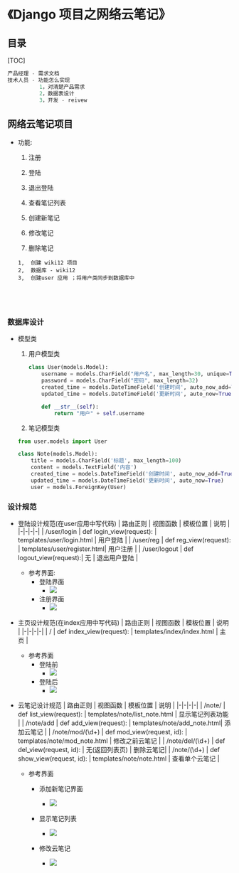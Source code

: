  

# 《Django 项目之网络云笔记》
## 目录
[TOC]

```python
产品经理 - 需求文档
技术人员 - 功能怎么实现 
          1，对清楚产品需求
          2，数据表设计
          3，开发 - reivew
```



## 网络云笔记项目

- 功能:
    1. 注册
    
    1. 登陆
    
    1. 退出登陆
    
       
    
    1. 查看笔记列表
    
    1. 创建新笔记
    
    1. 修改笔记
    
    1. 删除笔记
    
    ```shell
    1,  创建 wiki12 项目  
    2,  数据库 - wiki12
    3,  创建user 应用 ；将用户类同步到数据库中
    
    
    
    
    
    ```
    
    
### 数据库设计
- 模型类
    1. 用户模型类
        ```python
        class User(models.Model):
            username = models.CharField("用户名", max_length=30, unique=True)
            password = models.CharField("密码", max_length=32)
    		created_time = models.DateTimeField('创建时间', auto_now_add=True)
            updated_time = models.DateTimeField('更新时间', auto_now=True)
        
            def __str__(self):
                return "用户" + self.username
        ```
    2. 笔记模型类
    
    ~~~python
    from user.models import User
    
    class Note(models.Model):
        title = models.CharField('标题', max_length=100)
        content = models.TextField('内容')
        created_time = models.DateTimeField('创建时间', auto_now_add=True)
        updated_time = models.DateTimeField('更新时间', auto_now=True)
    	user = models.ForeignKey(User)
    
    ~~~


### 设计规范
- 登陆设计规范(在user应用中写代码)
    | 路由正则 | 视图函数 | 模板位置 | 说明 |
    |-|-|-|-|
    | /user/login | def login_view(request): | templates/user/login.html | 用户登陆 |
    | /user/reg | def reg_view(request): | templates/user/register.html| 用户注册 |
    | /user/logout  | def logout_view(request):| 无 | 退出用户登陆 |

    - 参考界面: 
        - 登陆界面
            - ![](cloud_note_images/login.png)
        - 注册界面
            - ![](cloud_note_images/reg.png)

- 主页设计规范(在index应用中写代码)
    | 路由正则 | 视图函数 | 模板位置 | 说明 |
    |-|-|-|-|
    | / | def index_view(request): | templates/index/index.html | 主页 |

    - 参考界面
        - 登陆前
            - ![](cloud_note_images/index1.png)
        - 登陆后
            - ![](cloud_note_images/index2.png)
    
- 云笔记设计规范
    | 路由正则 | 视图函数 | 模板位置 | 说明 |
    |-|-|-|-|
    | /note/ | def list_view(request): | templates/note/list_note.html | 显示笔记列表功能 |
    | /note/add | def add_view(request): | templates/note/add_note.html| 添加云笔记 |
    | /note/mod/(\d+)  | def mod_view(request, id): | templates/note/mod_note.html | 修改之前云笔记 |
    | /note/del/(\d+) | def del_view(request, id): | 无(返回列表页) | 删除云笔记|
    | /note/(\d+) | def show_view(request, id): | templates/note/note.html | 查看单个云笔记 |
    - 参考界面
        - 添加新笔记界面
          
            - ![](cloud_note_images/new_note.png)
        - 显示笔记列表
          
            - ![](cloud_note_images/list_note.png)
        - 修改云笔记
          
            - ![](cloud_note_images/mod_note.png)
            
            
